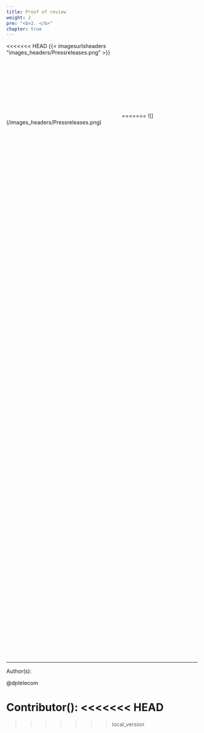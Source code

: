 ```yaml
---
title: Proof of review
weight: 2
pre: "<b>2. </b>"
chapter: true
---
```

<<<<<<< HEAD
{{< imagesurlsheaders "images_headers/Pressreleases.png"  >}}


<object data="cloud/Pirl-v1.pdf" type="application/pdf" width="1400px" height="1400px">
    <embed src="cloud/Pirl-v1.pdf">
=======
![](/images_headers/Pressreleases.png)


<object data="/Press releases/images/Pirl-v1.pdf" type="application/pdf" width="1400px" height="1400px">
    <embed src="/Press releases/images/Pirl-v1.pdf">
>>>>>>> local_version
        <p>This browser does not support PDFs. Please download the PDF to view it: <a href="http://yoursite.com/the.pdf">Download PDF</a>.</p>
    </embed>
</object>






---
Author(s):  


@dptelecom

Contributor():
<<<<<<< HEAD
=======



>>>>>>> local_version
